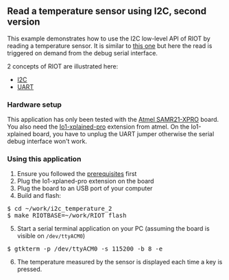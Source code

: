 ## Read a temperature sensor using I2C, second version

This example demonstrates how to use the I2C low-level API of RIOT by reading a
temperature sensor. It is similar to
[this one](https://github.com/aabadie/riot-app/i2c_temperature) but here the
read is triggered on demand from the debug serial interface.

2 concepts of RIOT are illustrated here:
* [I2C](http://doc.riot-os.org/group__drivers__periph__i2c.html#details)
* [UART](http://riot-os.org/api/group__drivers__periph__uart.html#details)

### Hardware setup

This application has only been tested with the
[Atmel SAMR21-XPRO](https://github.com/RIOT-OS/RIOT/wiki/Board%3A-SAMR21-xpro)
board. You also need the
[Io1-xplained-pro](http://www.atmel.com/images/atmel-42078-io1-xplained-pro_user-guide.pdf)
extension from atmel. On the Io1-xplained board, you have to unplug the UART
jumper otherwise the serial debug interface won't work.

### Using this application

1. Ensure you followed the
[prerequisites](https://github.com/aabadie/riot-apps#prerequisites) first
2. Plug the Io1-xplaned-pro extension on the board
3. Plug the board to an USB port of your computer
4. Build and flash:
<pre>
$ cd ~/work/i2c_temperature_2
$ make RIOTBASE=~/work/RIOT flash
</pre>
5. Start a serial terminal application on your PC (assuming the board is
visible on `/dev/ttyACM0`)
<pre>
$ gtkterm -p /dev/ttyACM0 -s 115200 -b 8 -e
</pre>
6. The temperature measured by the sensor is displayed each time a key is pressed.
